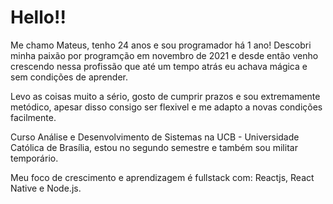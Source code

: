 # Hello!!
Me chamo Mateus, tenho 24 anos e sou programador há 1 ano! Descobri minha paixão por programção em novembro de 2021 e desde então venho crescendo nessa profissão que até um tempo atrás eu achava mágica e sem condições de aprender.

Levo as coisas muito a sério, gosto de cumprir prazos e sou extremamente metódico, apesar disso consigo ser flexivel e me adapto a novas condições facilmente.

Curso Análise e Desenvolvimento de Sistemas na UCB - Universidade Católica de Brasília, estou no segundo semestre e também sou militar temporário.

Meu foco de crescimento e aprendizagem é fullstack com: Reactjs, React Native e Node.js.
